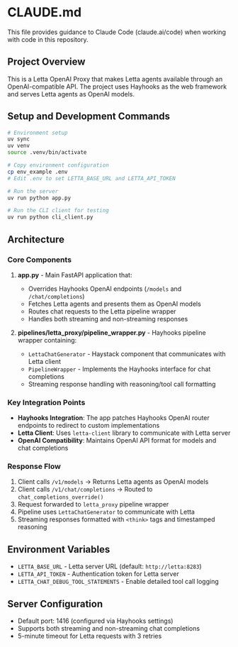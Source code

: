 # CLAUDE.md

This file provides guidance to Claude Code (claude.ai/code) when working with code in this repository.

## Project Overview

This is a Letta OpenAI Proxy that makes Letta agents available through an OpenAI-compatible API. The project uses Hayhooks as the web framework and serves Letta agents as OpenAI models.

## Setup and Development Commands

```bash
# Environment setup
uv sync
uv venv
source .venv/bin/activate

# Copy environment configuration
cp env_example .env
# Edit .env to set LETTA_BASE_URL and LETTA_API_TOKEN

# Run the server
uv run python app.py

# Run the CLI client for testing
uv run python cli_client.py
```

## Architecture

### Core Components

1. **app.py** - Main FastAPI application that:
   - Overrides Hayhooks OpenAI endpoints (`/models` and `/chat/completions`)
   - Fetches Letta agents and presents them as OpenAI models
   - Routes chat requests to the Letta pipeline wrapper
   - Handles both streaming and non-streaming responses

2. **pipelines/letta_proxy/pipeline_wrapper.py** - Hayhooks pipeline wrapper containing:
   - `LettaChatGenerator` - Haystack component that communicates with Letta client
   - `PipelineWrapper` - Implements the Hayhooks interface for chat completions
   - Streaming response handling with reasoning/tool call formatting

### Key Integration Points

- **Hayhooks Integration**: The app patches Hayhooks OpenAI router endpoints to redirect to custom implementations
- **Letta Client**: Uses `letta-client` library to communicate with Letta server
- **OpenAI Compatibility**: Maintains OpenAI API format for models and chat completions

### Response Flow

1. Client calls `/v1/models` → Returns Letta agents as OpenAI models
2. Client calls `/v1/chat/completions` → Routed to `chat_completions_override()`
3. Request forwarded to `letta_proxy` pipeline wrapper
4. Pipeline uses `LettaChatGenerator` to communicate with Letta
5. Streaming responses formatted with `<think>` tags and timestamped reasoning

## Environment Variables

- `LETTA_BASE_URL` - Letta server URL (default: `http://letta:8283`)
- `LETTA_API_TOKEN` - Authentication token for Letta server
- `LETTA_CHAT_DEBUG_TOOL_STATEMENTS` - Enable detailed tool call logging

## Server Configuration

- Default port: 1416 (configured via Hayhooks settings)
- Supports both streaming and non-streaming chat completions
- 5-minute timeout for Letta requests with 3 retries